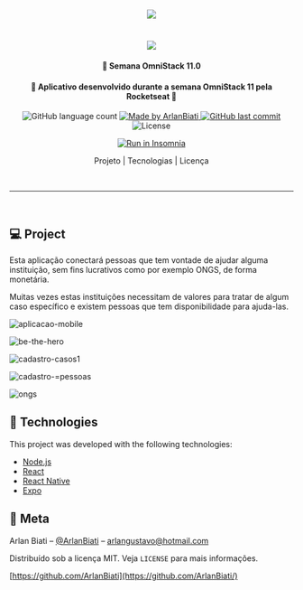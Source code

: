 <h1 align="center">
	<img src="https://user-images.githubusercontent.com/43690080/77836404-9decc780-7134-11ea-85ca-67a199e4d927.png" /></h1>


<h1 align="center"> 
	<img src="https://user-images.githubusercontent.com/43690080/77836650-c1187680-7136-11ea-89a6-c4fba01cab86.jpg" />
</h1>


<h4 align="center"> 
	🚀 Semana OmniStack 11.0
</h4>
<h4 align="center"> 
	🚀 Aplicativo desenvolvido durante a semana OmniStack 11 pela Rocketseat 🚀
</h4>


<p align="center">
  <img alt="GitHub language count" src="https://img.shields.io/github/languages/count/ArlanBiati/Omnistack-11">	
	
  <a href="https://www.linkedin.com/in/arlan-biati/">
    <img alt="Made by ArlanBiati" src="https://img.shields.io/badge/made%20by-ArlanBiati-%2304D361">
  </a>
  
  <a href="https://github.com/ArlanBiati/Omnistack-11/commits/master">
    <img alt="GitHub last commit" src="https://img.shields.io/github/last-commit/ArlanBiati/Omnistack-11">
  </a>
  
  <img alt="License" src="https://img.shields.io/badge/license-MIT-brightgreen"> 
<p>

<p align="center">
  <a href="https://insomnia.rest/run/?label=BeTheHero&uri=https://raw.githubusercontent.com/EliasJuk/BeTheHero/master/readme/Insomnia_2020-03-28.json" target="_blank"><img src="https://insomnia.rest/images/run.svg" alt="Run in Insomnia"></a>
</p>

<p align="center">
  Projeto |
  Tecnologias |
  Licença
</p>
<p>&nbsp;&nbsp;</p>

---
<p>&nbsp;&nbsp;</p>

## 💻 Project

Esta aplicação conectará pessoas que tem vontade de ajudar alguma instituição, sem fins lucrativos como por exemplo ONGS, de forma monetária.
  
  Muitas vezes estas instituições necessitam de valores para tratar de algum caso específico e existem pessoas que tem disponibilidade para ajuda-las.

![aplicacao-mobile](https://user-images.githubusercontent.com/43690080/77836213-0175f580-7133-11ea-960f-099cb9db40a3.png)

![be-the-hero](https://user-images.githubusercontent.com/43690080/77836215-033fb900-7133-11ea-8eff-87625b028e40.png)

![cadastro-casos1](https://user-images.githubusercontent.com/43690080/77836218-05097c80-7133-11ea-9b1c-9f7d408ca857.png)

![cadastro-=pessoas](https://user-images.githubusercontent.com/43690080/77836219-05a21300-7133-11ea-9587-43c3f17afec2.png)

![ongs](https://user-images.githubusercontent.com/43690080/77836220-063aa980-7133-11ea-8cac-2a44417fc706.png)


## :rocket: Technologies

This project was developed with the following technologies:

- [Node.js](https://nodejs.org/en/) 
- [React](https://reactjs.org)
- [React Native](https://facebook.github.io/react-native/)
- [Expo](https://expo.io/)


## :memo: Meta

Arlan Biati – [@ArlanBiati](https://www.linkedin.com/in/arlan-biati-2b3512115/) – arlangustavo@hotmail.com

Distribuído sob a licença MIT. Veja `LICENSE` para mais informações.

[https://github.com/ArlanBiati](https://github.com/ArlanBiati/)
